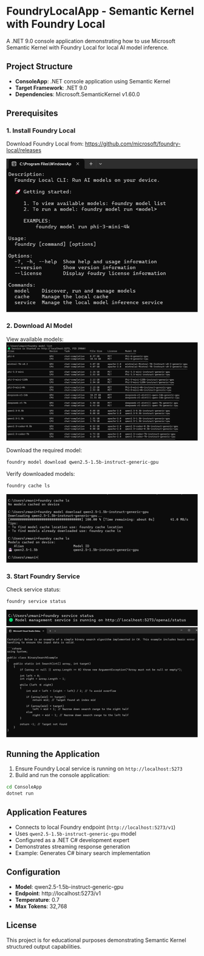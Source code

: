 # FoundryLocalApp - Semantic Kernel with Foundry Local

A .NET 9.0 console application demonstrating how to use Microsoft Semantic Kernel with Foundry Local for local AI model inference.

## Project Structure

- **ConsoleApp**: .NET console application using Semantic Kernel
- **Target Framework**: .NET 9.0
- **Dependencies**: Microsoft.SemanticKernel v1.60.0

## Prerequisites

### 1. Install Foundry Local

Download Foundry Local from:
https://github.com/microsoft/foundry-local/releases

![Installation](image.png)

### 2. Download AI Model

View available models:
![foundry model list](image-1.png)

Download the required model:
```bash
foundry model download qwen2.5-1.5b-instruct-generic-gpu
```

Verify downloaded models:
```bash
foundry cache ls
```
![Installed the local model](image-2.png)

### 3. Start Foundry Service

Check service status:
```bash
foundry service status
```
![Service Status](image-3.png)
![Service Running](image-4.png)

## Running the Application

1. Ensure Foundry Local service is running on `http://localhost:5273`
2. Build and run the console application:

```bash
cd ConsoleApp
dotnet run
```

## Application Features

- Connects to local Foundry endpoint (`http://localhost:5273/v1`)
- Uses `qwen2.5-1.5b-instruct-generic-gpu` model
- Configured as a .NET C# development expert
- Demonstrates streaming response generation
- Example: Generates C# binary search implementation

## Configuration

- **Model**: qwen2.5-1.5b-instruct-generic-gpu
- **Endpoint**: http://localhost:5273/v1
- **Temperature**: 0.7
- **Max Tokens**: 32,768


## License

This project is for educational purposes demonstrating Semantic Kernel structured output capabilities.